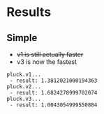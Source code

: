 # Results

## Simple

- ~~v1 is still actually faster~~
- v3 is now the fastest

```
pluck.v1...
 - result: 1.3812021000194363
pluck.v2...
 - result: 1.6824278999702074
pluck.v3...
 - result: 1.0043054999550804
```
